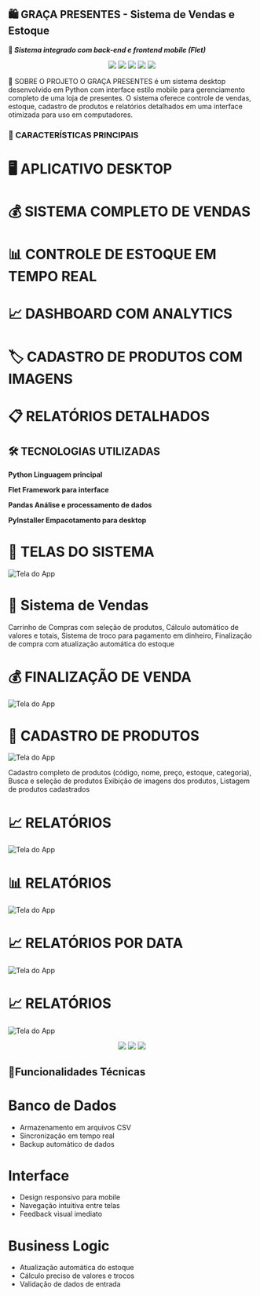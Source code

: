 ## 🛍️ GRAÇA PRESENTES - Sistema de Vendas e Estoque

**🚀 _Sistema integrado com back-end e frontend mobile (Flet)_**

<p align="center">
   <img src="https://img.shields.io/badge/Python-3776AB?style=for-the-badge&logo=python&logoColor=white">
   <img src="https://img.shields.io/badge/Flet-0078D4?style=for-the-badge&logo=flutter&logoColor=white">
   <img src="https://img.shields.io/badge/SQLite-003B57?style=for-the-badge&logo=sqlite&logoColor=white">
   <img src="https://img.shields.io/badge/Desktop-APP-4ECDC4?style=for-the-badge">
   <img src="https://img.shields.io/badge/Windows-0078D6?style=for-the-badge&logo=windows&logoColor=white">



</p>

🌟 SOBRE O PROJETO
O GRAÇA PRESENTES é um sistema desktop desenvolvido em Python com interface estilo mobile para gerenciamento completo de uma loja de presentes. O sistema oferece controle de vendas, estoque, cadastro de produtos e relatórios detalhados em uma interface otimizada para uso em computadores.

### 🎯 CARACTERÍSTICAS PRINCIPAIS

# 🖥️ APLICATIVO DESKTOP 

# 💰 SISTEMA COMPLETO DE VENDAS

# 📊 CONTROLE DE ESTOQUE EM TEMPO REAL

# 📈 DASHBOARD COM ANALYTICS

# 🏷️ CADASTRO DE PRODUTOS COM IMAGENS

# 📋 RELATÓRIOS DETALHADOS

## 🛠️ TECNOLOGIAS UTILIZADAS

**Python	Linguagem principal**

**Flet	Framework para interface**

**Pandas	Análise e processamento de dados**

**PyInstaller	Empacotamento para desktop**

# 🎯 TELAS DO SISTEMA

![Tela do App](assets/Captura%20de%20tela%202025-10-19%20003701.png)

# 🛒 Sistema de Vendas
Carrinho de Compras com seleção de produtos,  Cálculo automático de valores e totais,  Sistema de troco para pagamento em dinheiro,
Finalização de compra com atualização automática do estoque

# 💰 FINALIZAÇÃO DE VENDA

![Tela do App](assets/Captura%20de%20tela%202025-10-19%20003842.png)

# 📝 CADASTRO DE PRODUTOS

![Tela do App](assets/Captura%20de%20tela%202025-10-19%20004036.png)

Cadastro completo de produtos (código, nome, preço, estoque, categoria), Busca e seleção de produtos
Exibição de imagens dos produtos, Listagem de produtos cadastrados

# 📈 RELATÓRIOS 

![Tela do App](assets/Captura%20de%20tela%202025-10-19%20004215.png)

# 📊 RELATÓRIOS 

![Tela do App](assets/Captura%20de%20tela%202025-10-19%20004301.png)


# 📈 RELATÓRIOS POR DATA

![Tela do App](assets/Captura%20de%20tela%202025-10-19%20004504.png)

# 📈 RELATÓRIOS 

![Tela do App](assets/Captura%20de%20tela%202025-10-19%20004602.png)

<p align="center">
 


  <img src="https://img.shields.io/badge/Python-3776AB?style=for-the-badge&logo=python&logoColor=white">
  <img src="https://img.shields.io/badge/Flet-0178FF?style=for-the-badge&logo=flet&logoColor=white">
  <img src="https://img.shields.io/badge/SQLite-003B57?style=for-the-badge&logo=sqlite&logoColor=white">
  
</p>

## 💾Funcionalidades Técnicas

 # Banco de Dados
 
- Armazenamento em arquivos CSV
- Sincronização em tempo real
- Backup automático de dados
  
# Interface

- Design responsivo para mobile
- Navegação intuitiva entre telas
- Feedback visual imediato

# Business Logic

- Atualização automática do estoque
- Cálculo preciso de valores e trocos
- Validação de dados de entrada

 








